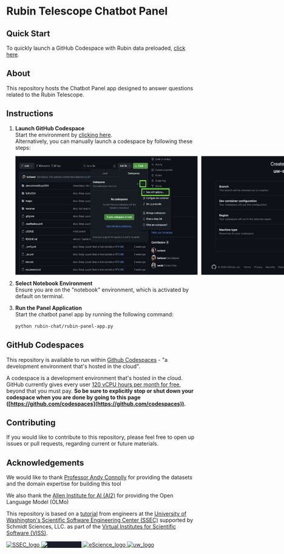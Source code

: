 # Rubin Telescope Chatbot Panel

## Quick Start

To quickly launch a GitHub Codespace with Rubin data preloaded, 
<a title="Create New Rubin Codespace" href="https://github.com/codespaces/new?hide_repo_select=true&ref=main&repo=866827957&skip_quickstart=true&machine=standardLinux32gb&devcontainer_path=.devcontainer%2FScipy2024%2Fdevcontainer.json&geo=UsWest" target="_blank">click here</a>.

## About

This repository hosts the Chatbot Panel app designed to answer questions related to the Rubin Telescope.

## Instructions

1. **Launch GitHub Codespace**  
   Start the environment by <a title="Create New Rubin Codespace" href="https://github.com/codespaces/new?hide_repo_select=true&ref=main&repo=866827957&skip_quickstart=true&machine=standardLinux32gb&devcontainer_path=.devcontainer%2FScipy2024%2Fdevcontainer.json&geo=UsWest" target="_blank">clicking here</a>.  
   Alternatively, you can manually launch a codespace by following these steps:
   
   <div style="display: flex; gap: 10px;">
       <img src="images/open_with_codespaces.png" alt="Open with Codespaces" width="500" />
       <img src="images/select_dev_container.png" alt="Select Dev Container" width="500" />
   </div>

2. **Select Notebook Environment**  
   Ensure you are on the "notebook" environment, which is activated by default on terminal.

3. **Run the Panel Application**  
   Start the chatbot panel app by running the following command:
   ```bash
   python rubin-chat/rubin-panel-app.py

## GitHub Codespaces

This repository is available to run within
[Github Codespaces](https://github.com/features/codespaces) - "a development
environment that's hosted in the cloud".

A codespace is a development environment that's hosted in the cloud. GitHub
currently gives every user
[120 vCPU hours per month for free](https://docs.github.com/en/billing/managing-billing-for-github-codespaces/about-billing-for-github-codespaces#monthly-included-storage-and-core-hours-for-personal-accounts),
beyond that you must pay. **So be sure to explicitly stop or shut down your
codespace when you are done by going to this page
([https://github.com/codespaces](https://github.com/codespaces)).**


## Contributing

If you would like to contribute to this repository, please feel free to open up
issues or pull requests, regarding current or future materials.


## Acknowledgements

We would like to thank
[Professor Andy Connolly](https://escience.washington.edu/member/andy-connolly/)
for providing the datasets and the domain expertise for building this tool

We also thank the [Allen Institute for AI (AI2)](https://allenai.org/) for
providing the Open Language Model (OLMo)

This repository is based on a [tutorial](https://github.com/uw-ssec/tutorials/tree/main) from  engineers at the
[University of Washington's Scientific Software Engineering Center (SSEC)](https://escience.washington.edu/software-engineering/ssec/)
supported by Schmidt Sciences, LLC. as part of the
[Virtual Institutes for Scientific Software (VISS)](https://www.schmidtsciences.org/viss/).

<div>
  <a href="https://escience.washington.edu/software-engineering/ssec/">
    <img src="https://uw-ssec-tutorials.readthedocs.io/en/latest/_static/logo.png"
    alt="SSEC_logo" width="100">
  </a>
  <a href="https://www.schmidtsciences.org/viss/">
    <img src="https://www.schmidtsciences.org/wp-content/themes/schmidt-sciences/images/logo.png" alt="Schmidt_logo" width="150" style="background-color: #1a1e2d;">
  </a>
  <a href="https://escience.washington.edu/">
    <img src="https://escience.washington.edu/wp-content/uploads/2022/07/escience-logo-768x193.png" alt="eScience_logo" width="150" style="background-color: #ffffff;">
  </a>
  <a href="https://washington.edu/">
    <img src="https://upload.wikimedia.org/wikipedia/commons/1/17/Washington_Huskies_logo.svg" alt="uw_logo" height="100">
  </a>
</div>
